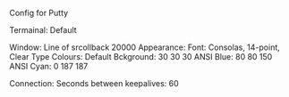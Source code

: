 Config for Putty

Termainal: Default

Window: Line of srcollback 20000
    Appearance: 
            Font: Consolas, 14-point, Clear Type
    Colours:
            Default Bckground: 30 30 30
            ANSI Blue: 80 80 150 
            ANSI Cyan: 0 187 187

Connection:
    Seconds between keepalives: 60

